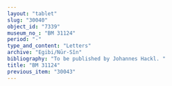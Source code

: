 ```yaml
---
layout: "tablet"
slug: "30040"
object_id: "7339"
museum_no_: "BM 31124"
period: "-"
type_and_content: "Letters"
archive: "Egibi/Nūr-Sîn"
bibliography: "To be published by Johannes Hackl. "
title: "BM 31124"
previous_item: "30043"
---
```

